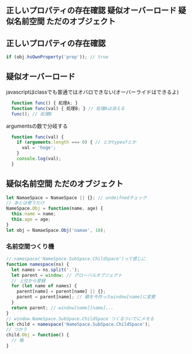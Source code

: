 正しいプロパティの存在確認
疑似オーバーロード
疑似名前空間 ただのオブジェクト
------

## 正しいプロパティの存在確認
```js
if (obj.hsOwnProperty('prop')); // true
```

## 疑似オーバーロード
javascriptはclassでも普通ではオバロできない(オーバーライドはできるよ)
```js
  function func() { 処理A; }
  function func(val) { 処理B; } // 処理Aは消える
  func(); // 処理B
```

argumentsの数で分岐する
```js
  function func(val) {
    if (arguments.length === 0) { // とかtypeofとか
      val = 'hoge';
    }
    console.log(val);
  }
```

## 疑似名前空間 ただのオブジェクト
```js
let NamaeSpace = NamaeSpace || {}; // undeifnedチェック
// あとは使うだけ
NameSpace.Obj = function(name, age) {
  this.name = name;
  this.age = age;
}
let obj = NamaeSpace.Obj('namae', 10);
```

### 名前空間つくり機
```js
// namespace('NameSpace.SubSpace.ChildSpace')って感じに
function namespace(ns) {
  let names = ns.split('.');
  let parent = window; // グローバルオブジェクト
  // 上位から登録
  for (let name of names) {
    parent[name] = parent[name] || {};
    parent = parent[name]; // 親を今作ったwindow[name]に変更
  }
  return parent; // window[name][name]...
}
// window.NameSpace.SubSpace.ChildSpace つくるついでにメモる
let child = namespace('NameSpace.SubSpace.ChildSpace'); 
// つかう
child.Obj = function() {
  // 略
}
```
